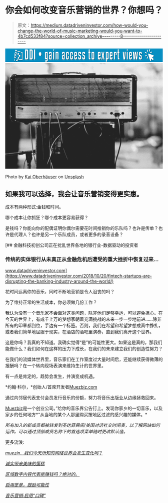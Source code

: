# 你会如何改变音乐营销的世界？你想吗？

> 原文：<https://medium.datadriveninvestor.com/how-would-you-change-the-world-of-music-marketing-would-you-want-to-4b7cd533f84?source=collection_archive---------8----------------------->

[![](img/776f17e7afae0d69438f5c8b7e2ea997.png)](http://www.track.datadriveninvestor.com/1B9E)![](img/4e79859a9471753cb7e68d79fd3c46dd.png)

Photo by [Kai Oberhäuser](https://unsplash.com/@memoryonsounds?utm_source=unsplash&utm_medium=referral&utm_content=creditCopyText) on [Unsplash](https://unsplash.com/search/photos/rock-band?utm_source=unsplash&utm_medium=referral&utm_content=creditCopyText)

## 如果我可以选择，我会让音乐营销变得更实惠。

成本有两种形式:金钱和时间。

哪个成本让你抓狂？哪个成本更容易获得？

是钱吗？你能向你的配偶证明你偶尔需要花时间推销你的乐队吗？也许是传单？也许是代理人？也许是另一个乐队成员，或者更多的录音设备？

[](https://www.datadriveninvestor.com/2018/10/20/fintech-startups-are-disrupting-the-banking-industry-around-the-world/) [## 金融科技初创公司正在扰乱世界各地的银行业-数据驱动的投资者

### 传统的实体银行从未真正从金融危机后遭受的重大挫折中恢复过来…

www.datadriveninvestor.com](https://www.datadriveninvestor.com/2018/10/20/fintech-startups-are-disrupting-the-banking-industry-around-the-world/) 

花时间远离你的音乐，同时不断地营销是令人沮丧的吗？

为了维持正常的生活成本，你必须做几份工作？

我认为没有一个音乐家不会面对这类问题，除非他们足够幸运，可以避免担心。在今天的世界上，有成千上万的梦想家朝着充满挑战的未来一步一步地前进……除非所有的印章都到位，手边有一个标签。否则，我们在希望和希望梦想成真中挣扎，或者我们简单地屈服于现实，在酒店的酒吧里演奏，直到我们离开这个世界。

这是你吗？我真的不知道。我确实觉得“是”的可能性更大。如果这是真的，那我们能做什么？我们如何在这样的压力下成长，在我们的未来建立我们的创造性努力？

在我们的流媒体世界里，音乐家们在工作室度过大量时间后，还能继续获得微薄的报酬吗？在一个转向现场表演来维持生计的世界里。

有一点是肯定的，趋势会发生，并演变成机遇。

*约翰·科尔，*创始人/首席开发者[Muezbiz.com](https://muezbiz.com)

通过向邻居代表支付会员发行音乐的份额，努力将音乐出版业从边缘拯救回来。

[Muezbiz](https://www.muezbiz.com)是一个创业公司。”给你的音乐界公告钉上。发现你家乡的一切音乐，以及家乡的任何地方*“从当地的某个人那里购买按地区过滤的感兴趣的媒体。*

*所有加入的新成员都被转发到圣达菲民间/美国对话社交时间表，以了解网站如何运作。可以通过顶部成员名称下的首选项菜单随时更改默认值。*

更多流浪:

[*muezin…我们今天所知的网络世界会发生变化吗*？](https://medium.com/datadriveninvestor/muezzin-will-we-change-the-online-world-as-we-have-come-to-know-it-772a863df17b)

[*诚实带来美味的蛋糕*](https://medium.com/datadriveninvestor/honesty-inspires-a-fabulous-cake-31318848eede)

[*区域数字内容代表能赚钱吗？绝对的。*](https://medium.com/datadriveninvestor/can-regional-digital-content-reps-make-money-absolutely-5df3460e9b20)

[*启用愿景，鼓励可能性*](https://medium.com/datadriveninvestor/enabling-visions-encouraging-possibility-2171356fd2d7)

[*音乐营销:启用“口碑”*](https://medium.com/@john_cole/music-marketing-enabling-word-of-mouth-7f3451c845da)